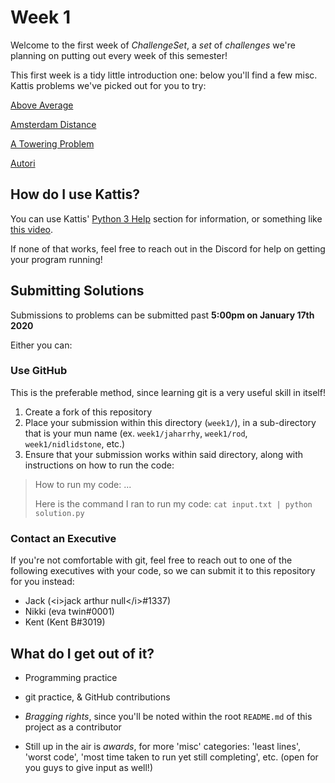 # Week 1

Welcome to the first week of _ChallengeSet_, a _set_ of _challenges_ we're planning on putting out every week of this semester!

This first week is a tidy little introduction one: below you'll find a few misc. Kattis problems we've picked out for you to try:

[Above Average](https://open.kattis.com/problems/aboveaverage)

[Amsterdam Distance](https://open.kattis.com/problems/amsterdamdistance)

[A Towering Problem](https://open.kattis.com/problems/towering)

[Autori](https://open.kattis.com/problems/autori)

## How do I use Kattis?

You can use Kattis' [Python 3 Help](https://open.kattis.com/help/python3) section for information, or something like [this video](https://www.youtube.com/watch?v=7NHyzBN4GAM).

If none of that works, feel free to reach out in the Discord for help on getting your program running!

## Submitting Solutions

Submissions to problems can be submitted past **5:00pm on January 17th 2020**

Either you can:

### Use GitHub

This is the preferable method, since learning git is a very useful skill in itself!

1. Create a fork of this repository
2. Place your submission within this directory (`week1/`), in a sub-directory that is your mun name (ex. `week1/jaharrhy`, `week1/rod`, `week1/nidlidstone`, etc.)
3. Ensure that your submission works within said directory, along with instructions on how to run the code:

> How to run my code: ...
> 
> Here is the command I ran to run my code: `cat input.txt | python solution.py`

### Contact an Executive

If you're not comfortable with git, feel free to reach out to one of the following executives with your code, so we can submit it to this repository for you instead:

- Jack (\<i\>jack arthur null\</i\>#1337)
- Nikki (eva twin#0001)
- Kent (Kent B#3019)

## What do I get out of it?

- Programming practice
- git practice, & GitHub contributions
- _Bragging rights_, since you'll be noted within the root `README.md` of this project as a contributor


- Still up in the air is _awards_, for more 'misc' categories: 'least lines', 'worst code', 'most time taken to run yet still completing', etc. (open for you guys to give input as well!)

